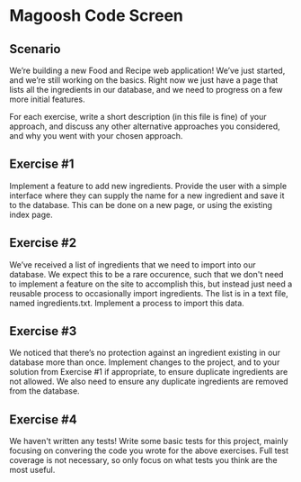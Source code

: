 # Magoosh Code Screen

## Scenario

We’re building a new Food and Recipe web application! We’ve just started, and we’re still working on the basics. Right now we just have a page that lists all the ingredients in our database, and we need to progress on a few more initial features.

For each exercise, write a short description (in this file is fine) of your approach, and discuss any other alternative approaches you considered, and why you went with your chosen approach. 

## Exercise #1

Implement a feature to add new ingredients. Provide the user with a simple interface where they can supply the name for a new ingredient and save it to the database. This can be done on a new page, or using the existing index page.

## Exercise #2

We’ve received a list of ingredients that we need to import into our database. We expect this to be a rare occurence, such that we don't need to implement a feature on the site to accomplish this, but instead just need a reusable process to occasionally import ingredients. The list is in a text file, named ingredients.txt. Implement a process to import this data. 

## Exercise #3

We noticed that there’s no protection against an ingredient existing in our database more than once. Implement changes to the project, and to your solution from Exercise #1 if appropriate, to ensure duplicate ingredients are not allowed. We also need to ensure any duplicate ingredients are removed from the database.

## Exercise #4

We haven't written any tests! Write some basic tests for this project, mainly focusing on convering the code you wrote for the above exercises. Full test coverage is not necessary, so only focus on what tests you think are the most useful.
